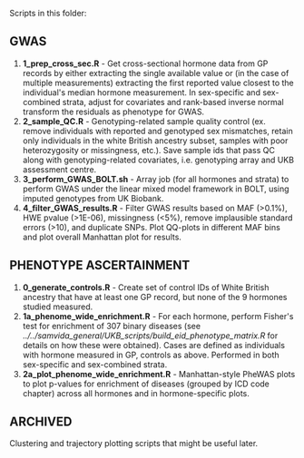 Scripts in this folder:

## GWAS

1. **1_prep_cross_sec.R** - Get cross-sectional hormone data from GP records by either extracting the single available value or (in the case of multiple measurements) extracting the first reported value closest to the individual's median hormone measurement. In sex-specific and sex-combined strata, adjust for covariates and rank-based inverse normal transform the residuals as phenotype for GWAS. 
2. **2_sample_QC.R** - Genotyping-related sample quality control (ex. remove individuals with reported and genotyped sex mismatches, retain only individuals in the white British ancestry subset, samples with poor heterozygosity or missingness, etc.). Save sample ids that pass QC along with genotyping-related covariates, i.e. genotyping array and UKB assessment centre. 
3. **3_perform_GWAS_BOLT.sh** - Array job (for all hormones and strata) to perform GWAS under the linear mixed model framework in BOLT, using imputed genotypes from UK Biobank. 
4. **4_filter_GWAS_results.R** - Filter GWAS results based on MAF (>0.1%), HWE pvalue (>1E-06), missingness (<5%), remove implausible standard errors (>10), and duplicate SNPs. Plot QQ-plots in different MAF bins and plot overall Manhattan plot for results.

## PHENOTYPE ASCERTAINMENT
1. **0_generate_controls.R** - Create set of control IDs of White British ancestry that have at least one GP record, but none of the 9 hormones studied measured. 
2. **1a_phenome_wide_enrichment.R** - For each hormone, perform Fisher's test for enrichment of 307 binary diseases (see *../../samvida_general/UKB_scripts/build_eid_phenotype_matrix.R* for details on how these were obtained). Cases are defined as individuals with hormone measured in GP, controls as above. Performed in both sex-specific and sex-combined strata.
3. **2a_plot_phenome_wide_enrichment.R** - Manhattan-style PheWAS plots to plot p-values for enrichment of diseases (grouped by ICD code chapter) across all hormones and in hormone-specific plots.

## ARCHIVED

Clustering and trajectory plotting scripts that might be useful later.
